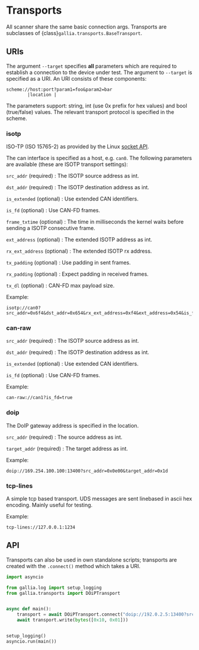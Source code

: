 <!--
SPDX-FileCopyrightText: AISEC Pentesting Team

SPDX-License-Identifier: CC0-1.0
-->

# Transports

All scanner share the same basic connection args.
Transports are subclasses of {class}`gallia.transports.BaseTransport`.

## URIs

The argument `--target` specifies **all** parameters which are required to establish a connection to the device under test.
The argument to `--target` is specified as a URI.
An URI consists of these components:

``` text
scheme://host:port?param1=foo&param2=bar
        |location |
```

The parameters support: string, int (use 0x prefix for hex values) and bool (true/false) values.
The relevant transport protocol is specified in the scheme.

### isotp

ISO-TP (ISO 15765-2) as provided by the Linux [socket API](https://www.kernel.org/doc/html/latest/networking/can.html).

The can interface is specified as a host, e.g. `can0`.
The following parameters are available (these are ISOTP transport settings):

`src_addr` (required)
: The ISOTP source address as int.

`dst_addr` (required)
: The ISOTP destination address as int.

`is_extended` (optional)
: Use extended CAN identifiers.

`is_fd` (optional)
: Use CAN-FD frames.

`frame_txtime` (optional)
: The time in milliseconds the kernel waits before sending a ISOTP consecutive frame.

`ext_address` (optional)
: The extended ISOTP address as int.

`rx_ext_address` (optional)
: The extended ISOTP rx address.

`tx_padding` (optional)
: Use padding in sent frames.

`rx_padding` (optional)
: Expect padding in received frames.

`tx_dl` (optional)
: CAN-FD max payload size.

Example:

``` text
isotp://can0?src_addr=0x6f4&dst_addr=0x654&rx_ext_address=0xf4&ext_address=0x54&is_fd=false
```

### can-raw

`src_addr` (required)
: The ISOTP source address as int.

`dst_addr` (required)
: The ISOTP destination address as int.

`is_extended` (optional)
: Use extended CAN identifiers.

`is_fd` (optional)
: Use CAN-FD frames.

Example:

``` text
can-raw://can1?is_fd=true
```

### doip

The DoIP gateway address is specified in the location.

`src_addr` (required)
: The source address as int.

`target_addr` (required)
: The target address as int.

Example:

``` text
doip://169.254.100.100:13400?src_addr=0x0e00&target_addr=0x1d
```

### tcp-lines

A simple tcp based transport.
UDS messages are sent linebased in ascii hex encoding.
Mainly useful for testing.

Example:

``` text
tcp-lines://127.0.0.1:1234
```


## API

Transports can also be used in own standalone scripts; transports are created with the `.connect()` method which takes a URI.

``` python
import asyncio

from gallia.log import setup_logging
from gallia.transports import DOiPTransport


async def main():
    transport = await DOiPTransport.connect("doip://192.0.2.5:13400?src_addr=0xf4&dst_addr=0x1d")
    await transport.write(bytes([0x10, 0x01]))


setup_logging()
asyncio.run(main())
```
